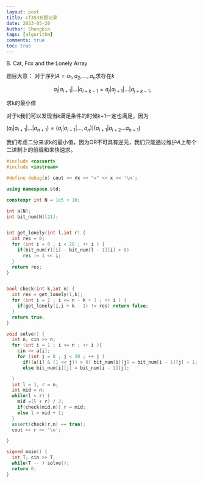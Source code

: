 ```yaml
---
layout: post
title: cf353补题记录 
date: 2023-05-20
Author: Shengbin 
tags: [algorithm]
comments: true
toc: true
---
```


B. Cat, Fox and the Lonely Array

题目大意：
对于序列$A={a_1,a_2,...,a_n}$求存在$k$

$$a _ i | a _ {i+1} | \ldots | a _ {i+k-1} = a _ j | a _ {j+1} | \ldots | a _ {j+k-1},$$

求k的最小值

对于k我们可以发现当k满足条件的时候k+1一定也满足，因为

$(a_i|a_{i+1}|...|a_{n + 1})=(a_i|a_{i+1}|...,a_{n})|(a_{i+1}|a_{i+2}...a_{n+1})$

我们考虑二分来求k的最小值，因为OR不可具有逆元，我们只能通过维护$A$上每个二进制上的前缀和来快速求。

```cpp
#include <cassert>
#include <iostream>

#define debug(x) cout << #x << "=" << x << '\n';

using namespace std;

constexpr int N = 1e5 + 10;

int a[N];
int bit_num[N][21];


int get_lonely(int l,int r) {
  int res = 0;
  for (int i = 0 ; i < 20 ; ++ i ) {
    if(bit_num[r][i] - bit_num[l - 1][i] > 0)
      res |= 1 << i;
  }
  return res;
}


bool check(int k,int n) {
  int res = get_lonely(1,k);
  for (int i = 2 ; i <= n - k + 1 ; ++ i ) {
    if(get_lonely(i,i + k - 1) != res) return false;
  }
  return true;
}

void solve() {
  int n; cin >> n;
  for (int i = 1 ; i <= n ; ++ i ){
    cin >> a[i];
    for (int j = 0 ; j < 20 ; ++ j ) 
      if((a[i] & (1 << j)) > 0) bit_num[i][j] = bit_num[i - 1][j] + 1;
      else bit_num[i][j] = bit_num[i - 1][j];

  }
  int l = 1, r = n;
  int mid = n;
  while(l < r) {
    mid =(l + r) / 2;
    if(check(mid,n)) r = mid;
    else l = mid + 1;
  }
  assert(check(r,n) == true);
  cout << r << '\n';

}

signed main() {
  int T; cin >> T;
  while(T -- ) solve();
  return 0;
}

```

